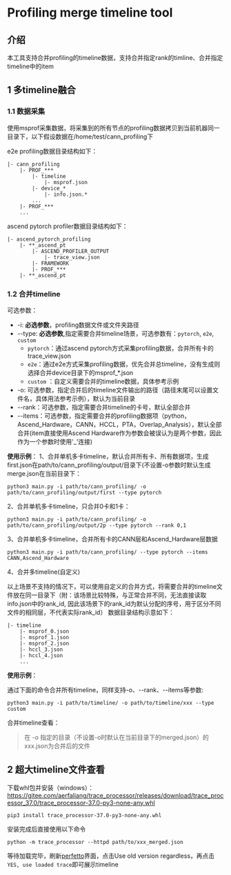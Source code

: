 # Profiling merge timeline tool

## 介绍

本工具支持合并profiling的timeline数据，支持合并指定rank的timline、合并指定timeline中的item


## 1 多timeline融合

### 1.1 数据采集

使用msprof采集数据，将采集到的所有节点的profiling数据拷贝到当前机器同一目录下，以下假设数据在/home/test/cann_profiling下

e2e profiling数据目录结构如下：

```
|- cann_profiling
    |- PROF_***
        |- timeline
            |- msprof.json
        |- device_*
            |- info.json.*
        ...
    |- PROF_***
    ...
```

ascend pytorch profiler数据目录结构如下：

```
|- ascend_pytorch_profiling
    |- **_ascend_pt
        |- ASCEND_PROFILER_OUTPUT
            |- trace_view.json
        |- FRAMEWORK
        |- PROF_***
    |- **_ascend_pt
```


### 1.2 合并timeline

可选参数：

- -i: **必选参数**，profiling数据文件或文件夹路径
- --type: **必选参数**,指定需要合并timeline场景，可选参数有：`pytorch`, `e2e`, `custom`
  - `pytorch`：通过ascend pytorch方式采集profiling数据，合并所有卡的trace_view.json
  - `e2e`：通过e2e方式采集profiling数据，优先合并总timeline，没有生成则选择合并device目录下的msprof_*.json
  - `custom` ：自定义需要合并的timeline数据，具体参考示例
- -o: 可选参数，指定合并后的timeline文件输出的路径（路径末尾可以设置文件名，具体用法参考示例），默认为当前目录
- --rank：可选参数，指定需要合并timeline的卡号，默认全部合并
- --items：可选参数，指定需要合并的profiling数据项（python，Ascend_Hardware，CANN，HCCL，PTA，Overlap_Analysis），默认全部合并(item直接使用Ascend Hardware作为参数会被误认为是两个参数，因此作为一个参数时使用'_'连接)


**使用示例**：
1、合并单机多卡timeline，默认合并所有卡、所有数据项，生成first.json在path/to/cann_profiling/output/目录下(不设置-o参数时默认生成merge.json在当前目录下：

```
python3 main.py -i path/to/cann_profiling/ -o path/to/cann_profiling/output/first --type pytorch
```

2、合并单机多卡timeline，只合并0卡和1卡：

```
python3 main.py -i path/to/cann_profiling/ -o path/to/cann_profiling/output/2p --type pytorch --rank 0,1
```

3、合并单机多卡timeline，合并所有卡的CANN层和Ascend_Hardware层数据

```
python3 main.py -i path/to/cann_profiling/ --type pytorch --items CANN,Ascend_Hardware
```

4、合并多timeline(自定义)

以上场景不支持的情况下，可以使用自定义的合并方式，将需要合并的timeline文件放在同一目录下（附：该场景比较特殊，与正常合并不同，无法直接读取info.json中的rank_id, 因此该场景下的rank_id为默认分配的序号，用于区分不同文件的相同层，不代表实际rank_id）
数据目录结构示意如下：

```
|- timeline
    |- msprof_0.json
    |- msprof_1.json
    |- msprof_2.json
    |- hccl_3.json
    |- hccl_4.json
    ...
```

**使用示例**：

通过下面的命令合并所有timeline，同样支持-o、--rank、--items等参数:

```
python3 main.py -i path/to/timeline/ -o path/to/timeline/xxx --type custom
```

合并timeline查看：

> 在 -o 指定的目录（不设置-o时默认在当前目录下的merged.json）的xxx.json为合并后的文件


## 2 超大timeline文件查看

下载whl包并安装（windows）：
https://gitee.com/aerfaliang/trace_processor/releases/download/trace_processor_37.0/trace_processor-37.0-py3-none-any.whl
```
pip3 install trace_processor-37.0-py3-none-any.whl
```

安装完成后直接使用以下命令

```
python -m trace_processor --httpd path/to/xxx_merged.json 
```

等待加载完毕，刷新[perfetto](https://ui.perfetto.dev/)界面，点击Use old version regardless，再点击`YES, use loaded trace`即可展示timeline
